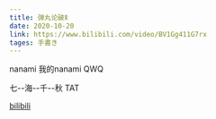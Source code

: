 ```yaml
---
title: 弹丸论破Ⅱ
date: 2020-10-20
link: https://www.bilibili.com/video/BV1Gg411G7rx
tages: 手書き
---
```


nanami 我的nanami QWQ

七--海--千--秋 TAT

[bilibili](https://www.bilibili.com/video/BV1Gg411G7rx)
